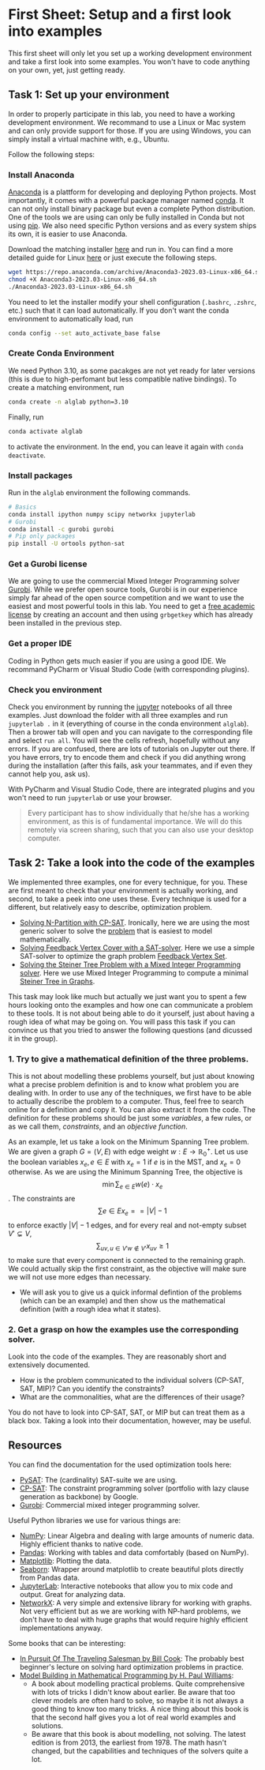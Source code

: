 # First Sheet: Setup and a first look into examples

This first sheet will only let you set up a working development environment and take a first look into some examples.
You won't have to code anything on your own, yet, just getting ready.

## Task 1: Set up your environment

In order to properly participate in this lab, you need to have a working development environment.
We recommand to use a Linux or Mac system and can only provide support for those.
If you are using Windows, you can simply install a virtual machine with, e.g., Ubuntu.

Follow the following steps:

### Install Anaconda

[Anaconda](https://www.anaconda.com/) is a plattform for developing and deploying Python projects.
Most importantly, it comes with a powerful package manager named [conda](https://docs.conda.io/en/latest/).
It can not only install binary package but even a complete Python distribution.
One of the tools we are using can only be fully installed in Conda but not using [pip](https://pypi.org/project/pip/).
We also need specific Python versions and as every system ships its own, it is easier to use Anaconda.

Download the matching installer [here](https://www.anaconda.com/download#downloads) and run in.
You can find a more detailed guide for Linux [here](https://docs.anaconda.com/free/anaconda/install/linux/) or just execute the following steps.
```sh
wget https://repo.anaconda.com/archive/Anaconda3-2023.03-Linux-x86_64.sh
chmod +X Anaconda3-2023.03-Linux-x86_64.sh
./Anaconda3-2023.03-Linux-x86_64.sh
```

You need to let the installer modify your shell configuration (`.bashrc`, `.zshrc`, etc.) such that it can load automatically.
If you don't want the conda environment to automatically load, run
```sh
conda config --set auto_activate_base false
```

### Create Conda Environment

We need Python 3.10, as some pacakges are not yet ready for later versions (this is due to high-perfomant but less compatible native bindings).
To create a matching environment, run
```sh
conda create -n alglab python=3.10
```
Finally, run
```sh
conda activate alglab
```
to activate the environment.
In the end, you can leave it again with `conda deactivate`.

### Install packages

Run in the `alglab` environment the following commands.
```sh
# Basics
conda install ipython numpy scipy networkx jupyterlab
# Gurobi
conda install -c gurobi gurobi
# Pip only packages
pip install -U ortools python-sat
```

### Get a Gurobi license

We are going to use the commercial Mixed Integer Programming solver [Gurobi](https://www.gurobi.com/).
While we prefer open source tools, Gurobi is in our experience simply far ahead of the open source competition and we want to use the easiest and most powerful tools in this lab.
You need to get a [free academic license](https://www.gurobi.com/academia/academic-program-and-licenses/) by creating an account and then using `grbgetkey` which has already been installed in the previous step.

### Get a proper IDE

Coding in Python gets much easier if you are using a good IDE.
We recommand PyCharm or Visual Studio Code (with corresponding plugins).

### Check you environment

Check you environment by running the [jupyter](https://jupyter.org/) notebooks of all three examples.
Just download the folder with all three examples and run `jupyterlab .` in it (everything of course in the conda environment `alglab`).
Then a brower tab will open and you can navigate to the corresponding file and select `run all`.
You will see the cells refresh, hopefully without any errors.
If you are confused, there are lots of tutorials on Jupyter out there.
If you have errors, try to encode them and check if you did anything wrong during the installation (after this fails, ask your teammates, and if even they cannot help you, ask us).

With PyCharm and Visual Studio Code, there are integrated plugins and you won't need to run `jupyterlab` or use your browser.

> Every participant has to show individually that he/she has a working environment, as this is of fundamental importance. We will do this remotely via screen sharing, such that you can also use your desktop computer.

## Task 2: Take a look into the code of the examples

We implemented three examples, one for every technique, for you.
These are first meant to check that your environment is actually working, and second, to take a peek into one uses these.
Every technique is used for a different, but relatively easy to describe, optimization problem.

* [Solving N-Partition with CP-SAT](./examples/constraint_programming/n_partition). Ironically, here we are using the most generic solver to solve the [problem](https://en.wikipedia.org/wiki/Multiway_number_partitioning) that is easiest to model mathematically.
* [Solving Feedback Vertex Cover with a SAT-solver](./examples/cardinality_sat/feedback_vertex_cover). Here we use a simple SAT-solver to optimize the graph problem [Feedback Vertex Set](https://en.wikipedia.org/wiki/Feedback_vertex_set).
* [Solving the Steiner Tree Problem with a Mixed Integer Programming solver](./examples/mixed_integer_programming/steiner_tree). Here we use Mixed Integer Programming to compute a minimal [Steiner Tree in Graphs](https://en.wikipedia.org/wiki/Feedback_vertex_set).

This task may look like much but actually we just want you to spent a few hours looking onto the examples and how one can communicate a problem to these tools.
It is not about being able to do it yourself, just about having a rough idea of what may be going on.
You will pass this task if you can convince us that you tried to answer the following questions (and dicussed it in the group).

### 1. Try to give a mathematical definition of the three problems.

This is not about modelling these problems yourself, but just about knowing what a precise problem definition is and to know what problem you are dealing with.
In order to use any of the techniques, we first have to be able to actually describe the problem to a computer.
Thus, feel free to search online for a definition and copy it.
You can also extract it from the code.
The definition for these problems should be just some _variables_, a few rules, or as we call them, _constraints_, and an _objective function_.

As an example, let us take a look on the Minimum Spanning Tree problem.
We are given a graph $G=(V,E)$ with edge weight $w: E \rightarrow \mathbb{R}^+_0$.
Let us use the boolean variables $x_e, e \in E$ with $x_e=1$ if $e$ is in the MST, and $x_e=0$ otherwise.
As we are using the Minimum Spanning Tree, the objective is $$\min \sum_{e \in E} w(e)\cdot x_e$$.
The constraints are $$\sum{e \in E} x_e == |V|-1$$ to enforce exactly $|V|-1$ edges, and for every real and not-empty subset $V' \subsetneq V$, $$\sum_{uv, u \in V' w \not\in V'} x_{uv} \geq 1$$ to make sure that every component is connected to the remaining graph.
We could actually skip the first constraint, as the objective will make sure we will not use more edges than necessary.

* We will ask you to give us a quick informal defintion of the problems (which can be an example) and then show us the mathematical definition (with a rough idea what it states).

### 2. Get a grasp on how the examples use the corresponding solver.

Look into the code of the examples.
They are reasonably short and extensively documented.

* How is the problem communicated to the individual solvers (CP-SAT, SAT, MIP)?
Can you identify the constraints?
* What are the commonalities, what are the differences of their usage?

You do not have to look into CP-SAT, SAT, or MIP but can treat them as a black box.
Taking a look into their documentation, however, may be useful.

## Resources

You can find the documentation for the used optimization tools here:

* [PySAT](https://pysathq.github.io/): The (cardinality) SAT-suite we are using.
* [CP-SAT](https://developers.google.com/optimization/cp/cp_solver): The constraint programming solver (portfolio with lazy clause generation as backbone) by Google.
* [Gurobi](https://www.gurobi.com/documentation/): Commercial mixed integer programming solver.

Useful Python libraries we use for various things are:
* [NumPy](https://numpy.org/): Linear Algebra and dealing with large amounts of numeric data. Highly efficient thanks to native code.
* [Pandas](https://pandas.pydata.org/): Working with tables and data comfortably (based on NumPy).
* [Matplotlib](https://matplotlib.org/): Plotting the data.
* [Seaborn](https://seaborn.pydata.org/): Wrapper around matplotlib to create beautiful plots directly from Pandas data.
* [JupyterLab](https://jupyterlab.readthedocs.io/en/stable/): Interactive notebooks that allow you to mix code and output. Great for analyzing data.
* [NetworkX](https://networkx.org/): A very simple and extensive library for working with graphs. Not very efficient but as we are working with NP-hard problems, we don't have to deal with huge graphs that would require highly efficient implementations anyway.

Some books that can be interesting:
* [In Pursuit Of The Traveling Salesman by Bill Cook](https://press.princeton.edu/books/paperback/9780691163529/in-pursuit-of-the-traveling-salesman): The probably best beginner's lecture on solving hard optimization problems in practice.
* [Model Building in Mathematical Programming by H. Paul Williams](https://www.wiley.com/en-us/Model+Building+in+Mathematical+Programming%2C+5th+Edition-p-9781118443330):
    * A book about modelling practical problems. Quite comprehensive with lots of tricks I didn't know about earlier. Be aware that too clever models are often hard to solve, so maybe it is not always a good thing to know too many tricks. A nice thing about this book is that the second half gives you a lot of real world examples and solutions.
    * Be aware that this book is about modelling, not solving. The latest edition is from 2013, the earliest from 1978. The math hasn't changed, but the capabilities and techniques of the solvers quite a lot.
